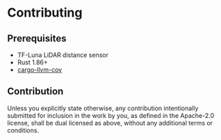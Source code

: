 # Contributing

## Prerequisites

- TF-Luna LiDAR distance sensor
- Rust 1.86+
- [cargo-llvm-cov](https://github.com/taiki-e/cargo-llvm-cov)

## Contribution

Unless you explicitly state otherwise, any contribution intentionally submitted
for inclusion in the work by you, as defined in the Apache-2.0 license, shall be
dual licensed as above, without any additional terms or conditions.

